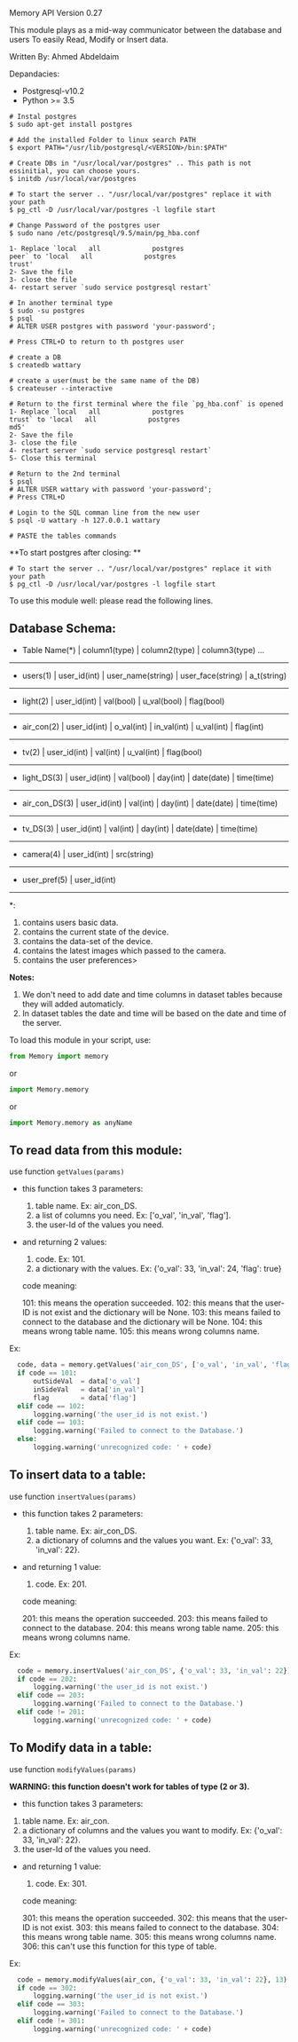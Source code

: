 
 Memory API Version 0.27
 
 This module plays as a mid-way communicator between the database and users
 To easily Read, Modify or Insert data.
 
 Written By: Ahmed Abdeldaim
 
  Depandacies:
 - Postgresql-v10.2
 - Python >= 3.5
 ```shell
 # Instal postgres
 $ sudo apt-get install postgres
 
 # Add the installed Folder to linux search PATH
 $ export PATH="/usr/lib/postgresql/<VERSION>/bin:$PATH"
 
 # Create DBs in "/usr/local/var/postgres" .. This path is not essinitial, you can choose yours.
 $ initdb /usr/local/var/postgres
 
 # To start the server .. "/usr/local/var/postgres" replace it with your path
 $ pg_ctl -D /usr/local/var/postgres -l logfile start
 
 # Change Password of the postgres user
 $ sudo nano /etc/postgresql/9.5/main/pg_hba.conf
 
 1- Replace `local   all             postgres                                peer` to 'local   all             postgres                                trust'
 2- Save the file
 3- close the file
 4- restart server `sudo service postgresql restart`
 
 # In another terminal type
 $ sudo -su postgres
 $ psql
 # ALTER USER postgres with password 'your-password';
 
 # Press CTRL+D to return to th postgres user
 
 # create a DB
 $ createdb wattary
 
 # create a user(must be the same name of the DB)
 $ createuser --interactive
 
 # Return to the first terminal where the file `pg_hba.conf` is opened
 1- Replace `local   all             postgres                                trust` to 'local   all             postgres                                md5'
 2- Save the file
 3- close the file
 4- restart server `sudo service postgresql restart`
 5- Close this terminal
 
 # Return to the 2nd terminal
 $ psql
 # ALTER USER wattary with password 'your-password';
 # Press CTRL+D
 
 # Login to the SQL comman line from the new user
 $ psql -U wattary -h 127.0.0.1 wattary
 
 # PASTE the tables commands
 ```

**To start postgres after closing: **
```shell
# To start the server .. "/usr/local/var/postgres" replace it with your path
$ pg_ctl -D /usr/local/var/postgres -l logfile start
```

 To use this module well:
 please read the following lines.

 Database Schema:
 ---------------------------------------------------------------------------------------------------------
 - Table Name(*)   | column1(type)  | column2(type)     | column3(type) ...                               
 ---------------------------------------------------------------------------------------------------------
 - users(1)        | user_id(int)   | user_name(string) | user_face(string) | a_t(string)                 
 ---------------------------------------------------------------------------------------------------------
 - light(2)        | user_id(int)   | val(bool)         | u_val(bool)       | flag(bool)                  
 ---------------------------------------------------------------------------------------------------------
 - air_con(2)      | user_id(int)   | o_val(int)        | in_val(int)       | u_val(int)   | flag(int)    
  ---------------------------------------------------------------------------------------------------------
 - tv(2)           | user_id(int)   | val(int)          | u_val(int)        | flag(bool)                  
 ---------------------------------------------------------------------------------------------------------
 - light_DS(3)     | user_id(int)   | val(bool)         | day(int)          | date(date)   | time(time)   
 ---------------------------------------------------------------------------------------------------------
 - air_con_DS(3)   | user_id(int)   | val(int)          | day(int)          | date(date)   | time(time)   
 ---------------------------------------------------------------------------------------------------------
 - tv_DS(3)        | user_id(int)   | val(int)          | day(int)          | date(date)   | time(time)   
 ---------------------------------------------------------------------------------------------------------
 - camera(4)       | user_id(int)   | src(string)                                                         
 ---------------------------------------------------------------------------------------------------------
 - user_pref(5)    | user_id(int)                                                                         
 ---------------------------------------------------------------------------------------------------------
 *:
   1. contains users basic data.
   2. contains the current state of the device.
   3. contains the data-set of the device.
   4. contains the latest images which passed to the camera.
   5. contains the user preferences>

 
 **Notes:**
 1. We don't need to add date and time columns in dataset tables because they will added automaticly.
 2. In dataset tables the date and time will be based on the date and time of the server.
 
 
 To load this module in your script, use:
 ```python
 from Memory import memory
 ```
 or
 ```python
 import Memory.memory
 ```
 or
 ```python
 import Memory.memory as anyName
 ```

 ## To read data from this module:
 use function `getValues(params)`
 - this function takes 3 parameters:

   1. table name. Ex: air_con_DS.
   2. a list of columns you need. Ex: ['o_val', 'in_val', 'flag'].
   3. the user-Id of the values you need.

 - and returning 2 values:

   1. code. Ex: 101.
   2. a dictionary with the values. Ex: {'o_val': 33, 'in_val': 24, 'flag': true}

   code meaning:
   
   101: this means the operation succeeded.
   102: this means that the user-ID is not exist and the dictionary will be None.
   103: this means failed to connect to the database and the dictionary will be None.
   104: this means wrong table name.
   105: this means wrong columns name.

 Ex:
 ```python
   code, data = memory.getValues('air_con_DS', ['o_val', 'in_val', 'flag'], 13)
   if code == 101:
       outSideVal  = data['o_val']
       inSideVal   = data['in_val']
       flag        = data['flag']
   elif code == 102:
       logging.warning('the user_id is not exist.')
   elif code == 103:
       logging.warning('Failed to connect to the Database.')
   else:
       logging.warning('unrecognized code: ' + code)
```

 ## To insert data to a table:
 use function `insertValues(params)`
 - this function takes 2 parameters:
   1. table name. Ex: air_con_DS.
   2. a dictionary of columns and the values you want. Ex: {'o_val': 33, 'in_val': 22}.

 - and returning 1 value:
   1. code. Ex: 201.

   code meaning:
   
   201: this means the operation succeeded.
   203: this means failed to connect to the database.
   204: this means wrong table name.
   205: this means wrong columns name.

 Ex:
 ```python
   code = memory.insertValues('air_con_DS', {'o_val': 33, 'in_val': 22})
   if code == 202:
       logging.warning('the user_id is not exist.')
   elif code == 203:
       logging.warning('Failed to connect to the Database.')
   elif code != 201:
       logging.warning('unrecognized code: ' + code)
```

 ## To Modify data in a table:
 use function `modifyValues(params)`

 **WARNING: this function doesn't work for tables of type (2 or 3).**

  - this function takes 3 parameters:
   1. table name. Ex: air_con.
   2. a dictionary of columns and the values you want to modify. Ex: {'o_val': 33, 'in_val': 22}.
   3. the user-Id of the values you need.

 - and returning 1 value:
   1. code. Ex: 301.

   code meaning:
   
   301: this means the operation succeeded. 
   302: this means that the user-ID is not exist. 
   303: this means failed to connect to the database. 
   304: this means wrong table name. 
   305: this means wrong columns name. 
   306: this can't use this function for this type of table. 

 Ex:
 ```python
   code = memory.modifyValues(air_con, {'o_val': 33, 'in_val': 22}, 13)
   if code == 302:
       logging.warning('the user_id is not exist.')
   elif code == 303:
       logging.warning('Failed to connect to the Database.')
   elif code != 301:
       logging.warning('unrecognized code: ' + code)
```

